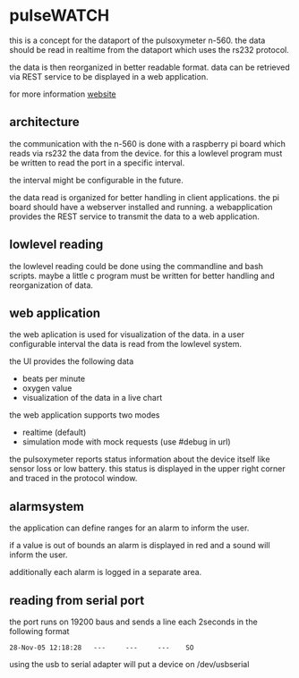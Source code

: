 # pulseWATCH

this is a concept for the dataport of the pulsoxymeter n-560. the data should be read in realtime from the dataport which uses the rs232 protocol.

the data is then reorganized in better readable format. data can be retrieved via REST service to be displayed in a web application.

for more information [website](http://dieinnerenwerte.de)

## architecture

the communication with the n-560 is done with a raspberry pi board which reads via rs232 the data from the device. for this a lowlevel program must be written to read the port in a specific interval. 

the interval might be configurable in the future.

the data read is organized for better handling in client applications. the pi board should have a webserver installed and running. a webapplication provides the REST service to transmit the data to a web application.

## lowlevel reading

the lowlevel reading could be done using the commandline and bash scripts. maybe a little c program must be written for better handling and reorganization of data.

## web application 
the web aplication is used for visualization of the data. in a user configurable interval the data is read from the lowlevel system.

the UI provides the following data

* beats per minute
* oxygen value
* visualization of the data in a live chart

the web application supports two modes

* realtime (default)
* simulation mode with mock requests (use #debug in url)

the pulsoxymeter reports status information about the device itself like sensor loss or low battery.
this status is displayed in the upper right corner and traced in the protocol window.

## alarmsystem

the application can define ranges for an alarm to inform the user.

if a value is out of bounds an alarm is displayed in red and a sound will inform the user.

additionally each alarm is logged in a separate area.

## reading from serial port

the port runs on 19200 baus and sends a line each 2seconds in the following format

    28-Nov-05 12:18:28   ---     ---     ---    SO  
    
using the usb to serial adapter will put a device on /dev/usbserial

